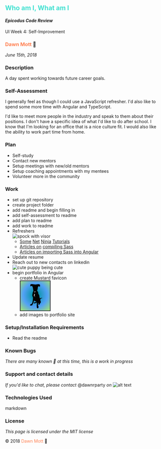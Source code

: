 <!-- Twitter icon from https://github.com/carlsednaoui/gitsocial -->
[1.1]: http://i.imgur.com/tXSoThF.png (twitter icon with padding)
## <span style="color: turquoise">Who am I, What am I</span>

#### _Epicodus Code Review_
UI Week 4: Self-Improvement

### <span style="color: coral">Dawn Mott</span> :sunrise_over_mountains:
_June 15th, 2018_

### Description
A day spent working towards future career goals.

### Self-Assessment
I generally feel as though I could use a JavaScript refresher. I'd also like to spend some more time with Angular and TypeScript.

I'd like to meet more people in the industry and speak to them about their positions. I don't have a specific idea of what I'd like to do after school. I know that I'm looking for an office that is a nice culture fit. I would also like the ability to work part time from home.

### Plan
- Self-study
- Contact new mentors
- Setup meetings with new/old mentors
- Setup coaching appointments with my mentees
- Volunteer more in the community

### Work
- set up git repository
- create project folder
- add readme and begin filling in
- add self-assessment to readme
- add plan to readme
- add work to readme
- Refreshers <br><img src="https://i.gifer.com/HysY.gif" alt="spock with visor" width="100">
  - [Some](https://youtu.be/KH57lIgwe2g) [Net](https://youtu.be/Az5J_EkhYCY) [Ninja](https://youtu.be/eZBTLsv2ktM) [Tutorials](https://youtu.be/uq7omoxwA7A)
  - [Articles on](https://scotch.io/tutorials/using-sass-with-the-angular-cli) [compiling Sass](https://medium.com/@brianhan/watch-compile-your-sass-with-npm-9ba2b878415b)
  - [Articles on importing Sass into Angular](https://scotch.io/tutorials/using-sass-with-the-angular-cli)
- Update resume
- Reach out to new contacts on linkedin <br><img src="https://media.giphy.com/media/AqwQUI69rEuYM/giphy.gif" alt="cute puppy being cute" width="100">
- begin portfolio in Angular
  - create Mustard favicon <br><img src="./img/mustard-fav.png" alt="mustard as a favicon" width="100">
  - add images to portfolio site

### Setup/Installation Requirements
* Read the readme


### Known Bugs

_There are many known :bug: at this time, this is a work in progress_

### Support and contact details

_If you'd like to chat, please contact_ @dawnrparty _on_ ![alt text][1.1]

### Technologies Used
markdown


<!-- <div style="text-align:center"><img src="https://i.gifer.com/HysY.gif" alt="spock with visor" width="300"></div> -->

### License

*This page is licensed under the MIT license*

&copy; 2018 <span style="color: coral">Dawn Mott</span> :sunrise_over_mountains:
